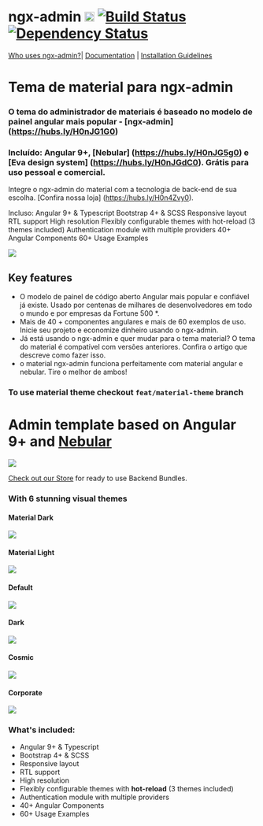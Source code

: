 # ngx-admin [<img src="https://i.imgur.com/oMcxwZ0.png" alt="Eva Design System" height="20px" />](https://hubs.ly/H0n4ZDy0) [![Build Status](https://travis-ci.org/akveo/ngx-admin.svg?branch=master)](https://travis-ci.org/akveo/ngx-admin) [![Dependency Status](https://david-dm.org/akveo/ngx-admin/status.svg)](https://david-dm.org/akveo/ng2-admin)

[Who uses ngx-admin?](https://github.com/akveo/ngx-admin/issues/1645)| [Documentation](https://hubs.ly/H0n4Sfq0) | [Installation Guidelines](https://hubs.ly/H0n4Svc0)

# Tema de material para ngx-admin

### O tema do administrador de materiais é baseado no modelo de painel angular mais popular - [ngx-admin] (https://hubs.ly/H0nJG1G0)
### Incluído: Angular 9+, [Nebular] (https://hubs.ly/H0nJG5g0) e [Eva design system] (https://hubs.ly/H0nJGdC0). Grátis para uso pessoal e comercial.
Integre o ngx-admin do material com a tecnologia de back-end de sua escolha. [Confira nossa loja] (https://hubs.ly/H0n4Zvy0).

Incluso:
Angular 9+ & Typescript
Bootstrap 4+ & SCSS
Responsive layout
RTL support
High resolution
Flexibly configurable themes with hot-reload (3 themes included)
Authentication module with multiple providers
40+ Angular Components
60+ Usage Examples

<a target="_blank" href="https://hubs.ly/H0nxM3b0"><img src="https://i.imgur.com/67YAlhf.png"/></a>

## Key features

- O modelo de painel de código aberto Angular mais popular e confiável já existe. Usado por centenas de milhares de desenvolvedores em todo o mundo e por empresas da Fortune 500 *.
- Mais de 40 + componentes angulares e mais de 60 exemplos de uso. Inicie seu projeto e economize dinheiro usando o ngx-admin.
- Já está usando o ngx-admin e quer mudar para o tema material? O tema do material é compatível com versões anteriores. Confira o artigo que descreve como fazer isso.
- o material ngx-admin funciona perfeitamente com material angular e nebular. Tire o melhor de ambos!

### To use material theme checkout `feat/material-theme` branch

# Admin template based on Angular 9+ and <a href="https://github.com/akveo/nebular">Nebular</a>
<a target="_blank" href="https://hubs.ly/H0n4Sw20"><img src="https://i.imgur.com/mFdqvgG.png"/></a>


[Check out our Store](https://hubs.ly/H0n4Zvy0) for ready to use Backend Bundles.

### With 6 stunning visual themes


#### Material Dark
<a target="_blank" href="https://hubs.ly/H0nxM3b0"><img src="https://i.imgur.com/67YAlhf.png"/></a>

#### Material Light
<a target="_blank" href="https://hubs.ly/H0nxNmv0"><img src="https://i.imgur.com/aQzw0hD.png"/></a>

#### Default
<a target="_blank" href="https://hubs.ly/H0n4Tgv0"><img src="https://i.imgur.com/Kn3xDKQ.png"/></a>

#### Dark
<a target="_blank" href="https://hubs.ly/H0n4Th20"><img src="https://i.imgur.com/FAn5iXY.png"/></a>

#### Cosmic
<a target="_blank" href="https://hubs.ly/H0n4Tj80"><img src="https://i.imgur.com/iJu2YDF.png"/></a>

#### Corporate
<a target="_blank" href="https://hubs.ly/H0n4TDQ0"><img src="https://i.imgur.com/GpUt6NW.png"/></a>

### What's included:

- Angular 9+ & Typescript
- Bootstrap 4+ & SCSS
- Responsive layout
- RTL support
- High resolution
- Flexibly configurable themes with **hot-reload** (3 themes included)
- Authentication module with multiple providers
- 40+ Angular Components
- 60+ Usage Examples




